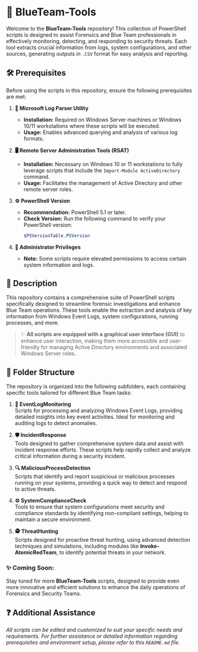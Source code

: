 # 🔵 BlueTeam-Tools

Welcome to the **BlueTeam-Tools** repository! This collection of PowerShell scripts is designed to assist Forensics and Blue Team professionals in effectively monitoring, detecting, and responding to security threats. Each tool extracts crucial information from logs, system configurations, and other sources, generating outputs in `.CSV` format for easy analysis and reporting.

## 🛠️ Prerequisites

Before using the scripts in this repository, ensure the following prerequisites are met:

1. **📝 Microsoft Log Parser Utility**
   - **Installation:** Required on Windows Server machines or Windows 10/11 workstations where these scripts will be executed.
   - **Usage:** Enables advanced querying and analysis of various log formats.

2. **🖥️ Remote Server Administration Tools (RSAT)**
   - **Installation:** Necessary on Windows 10 or 11 workstations to fully leverage scripts that include the `Import-Module ActiveDirectory` command.
   - **Usage:** Facilitates the management of Active Directory and other remote server roles.

3. **⚙️ PowerShell Version**
   - **Recommendation:** PowerShell 5.1 or later.
   - **Check Version:** Run the following command to verify your PowerShell version:
     ```powershell
     $PSVersionTable.PSVersion
     ```

4. **🔑 Administrator Privileges**
   - **Note:** Some scripts require elevated permissions to access certain system information and logs.

## 📄 Description

This repository contains a comprehensive suite of PowerShell scripts specifically designed to streamline forensic investigations and enhance Blue Team operations. These tools enable the extraction and analysis of key information from Windows Event Logs, system configurations, running processes, and more.

> ✨ **All scripts are equipped with a graphical user interface (GUI)** to enhance user interaction, making them more accessible and user-friendly for managing Active Directory environments and associated Windows Server roles.

## 📁 Folder Structure

The repository is organized into the following subfolders, each containing specific tools tailored for different Blue Team tasks:

1. **📄 EventLogMonitoring**  
   Scripts for processing and analyzing Windows Event Logs, providing detailed insights into key event activities. Ideal for monitoring and auditing logs to detect anomalies.

2. **🛡️ IncidentResponse**  
   Tools designed to gather comprehensive system data and assist with incident response efforts. These scripts help rapidly collect and analyze critical information during a security incident.

3. **🔍 MaliciousProcessDetection**  
   Scripts that identify and report suspicious or malicious processes running on your systems, providing a quick way to detect and respond to active threats.

4. **⚙️ SystemComplianceCheck**  
   Tools to ensure that system configurations meet security and compliance standards by identifying non-compliant settings, helping to maintain a secure environment.

5. **🕵️ ThreatHunting**  
   Scripts designed for proactive threat hunting, using advanced detection techniques and simulations, including modules like **Invoke-AtomicRedTeam**, to identify potential threats in your network.

### ✨ Coming Soon:

Stay tuned for more **BlueTeam-Tools** scripts, designed to provide even more innovative and efficient solutions to enhance the daily operations of Forensics and Security Teams.

## ❓ Additional Assistance

*All scripts can be edited and customized to suit your specific needs and requirements. For further assistance or detailed information regarding prerequisites and environment setup, please refer to this `README.md` file.*
